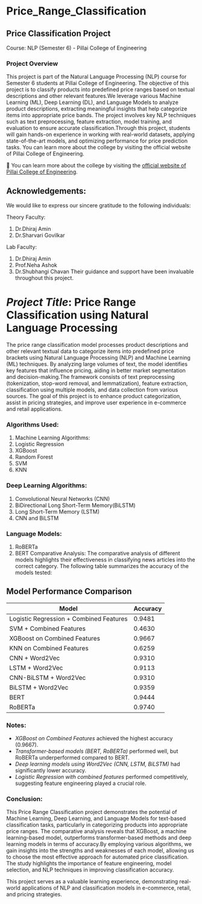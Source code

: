 # Price_Range_Classification
## Price Classification Project
Course: NLP (Semester 6) - Pillai College of Engineering

### Project Overview
This project is part of the Natural Language Processing (NLP) course for Semester 6 students at Pillai College of Engineering. The objective of this project is to classify products into predefined price ranges based
on textual descriptions and other relevant features.We leverage various Machine Learning (ML), Deep Learning (DL), and Language Models to analyze product descriptions, extracting meaningful insights that help categorize items into appropriate price bands. The project involves key NLP techniques such as text preprocessing, feature extraction, model training, and evaluation to ensure accurate classification.Through this project, students will gain hands-on experience in working with real-world datasets, applying state-of-the-art models, and optimizing performance for price prediction tasks.
You can learn more about the college by visiting the official website of Pillai College of Engineering.

🔗 You can learn more about the college by visiting the [official website of Pillai College of Engineering](https://www.pce.ac.in).
## Acknowledgements:
We would like to express our sincere gratitude to the following individuals:

Theory Faculty:

1.   Dr.Dhiraj Amin
2.   Dr.Sharvari Govilkar

Lab Faculty:
1. Dr.Dhiraj Amin
2. Prof.Neha Ashok
3. Dr.Shubhangi Chavan
Their guidance and support have been invaluable throughout this project.

# *Project Title*: Price Range Classification using Natural Language Processing
The price range classification model processes product descriptions and other relevant textual data to categorize items into predefined price brackets using Natural Language Processing (NLP) and Machine Learning (ML) techniques. By analyzing large volumes of text, the model identifies key features that influence pricing, aiding in better market segmentation and decision-making.The framework consists of text preprocessing (tokenization, stop-word removal, and lemmatization), feature extraction, classification using multiple models, and data collection from various sources. The goal of this project is to enhance product categorization, assist in pricing strategies, and improve user experience in e-commerce and retail applications.

### Algorithms Used:
1. Machine Learning Algorithms:
2. Logistic Regression
3. XGBoost
4. Random Forest
5. SVM
6. KNN

### Deep Learning Algorithms:
1. Convolutional Neural Networks (CNN)
2. BiDirectional Long Short-Term Memory(BiLSTM)
3. Long Short-Term Memory (LSTM)
4. CNN and BiLSTM

### Language Models:
1. RoBERTa
2. BERT 
Comparative Analysis:
The comparative analysis of different models highlights their effectiveness in classifying news articles into the correct category. The following table summarizes the accuracy of the models tested:

## Model Performance Comparison

| Model                                       | Accuracy |
|---------------------------------------------|----------|
| Logistic Regression + Combined Features     | 0.9481   |
| SVM + Combined Features                     | 0.4630   |
| XGBoost on Combined Features                | 0.9667   |
| KNN on Combined Features                    | 0.6259   |
| CNN + Word2Vec                              | 0.9310   |
| LSTM + Word2Vec                             | 0.9113   |
| CNN-BiLSTM + Word2Vec                       | 0.9310   |
| BiLSTM + Word2Vec                           | 0.9359   |
| BERT                                        | 0.9444   |
| RoBERTa                                     | 0.9740   |

### Notes:
- *XGBoost on Combined Features* achieved the highest accuracy (0.9667).
- *Transformer-based models (BERT, RoBERTa)* performed well, but RoBERTa underperformed compared to BERT.
- *Deep learning models using Word2Vec (CNN, LSTM, BiLSTM)* had significantly lower accuracy.
- *Logistic Regression with combined features* performed competitively, suggesting feature engineering played a crucial role.

### Conclusion:
This Price Range Classification project demonstrates the potential of Machine Learning, Deep Learning, and Language Models for text-based classification tasks, particularly in categorizing products into appropriate price ranges. The comparative analysis reveals that XGBoost, a machine learning-based model, outperforms transformer-based methods and deep learning models in terms of accuracy.By employing various algorithms, we gain insights into the strengths and weaknesses of each model, allowing us to choose the most effective approach for automated price classification. The study highlights the importance of feature engineering, model selection, and NLP techniques in improving classification accuracy.

This project serves as a valuable learning experience, demonstrating real-world applications of NLP and classification models in e-commerce, retail, and pricing strategies.
